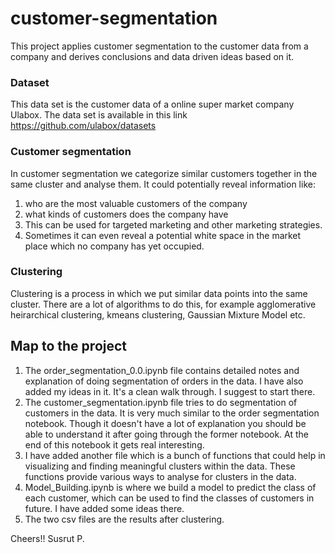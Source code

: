# customer-segmentation
This project applies customer segmentation to the customer data from a company and derives conclusions and data driven ideas based on it.
### Dataset
This data set is the customer data of a online super market company Ulabox. The data set is available in this link https://github.com/ulabox/datasets
### Customer segmentation
In customer segmentation we categorize similar customers together in the same cluster and analyse them. It could potentially reveal information like: 
1) who are the most valuable customers of the company 
2) what kinds of customers does the company have
3) This can be used for targeted marketing and other marketing strategies.
4) Sometimes it can even reveal a potential white space in the market place which no company has yet occupied.
### Clustering
Clustering is a process in which we put similar data points into the same cluster. There are a lot of algorithms to do this, for example agglomerative heirarchical clustering, kmeans clustering, Gaussian Mixture Model etc.
## Map to the project
1) The order_segmentation_0.0.ipynb file contains detailed notes and explanation of doing segmentation of orders in the data. I have also added my ideas in it. It's a clean walk through. I suggest to start there.
2) The customer_segmentation.ipynb file tries to do segmentation of customers in the data. It is very much similar to the order segmentation notebook. Though it doesn't have a lot of explanation you should be able to understand it after going through the former notebook. At the end of this notebook it gets real interesting.
3) I have added another file which is a bunch of functions that could help in visualizing and finding meaningful clusters within the data. These functions provide various ways to analyse for clusters in the data.<br>
4) Model_Building.ipynb is where we build a model to predict the class of each customer, which can be used to find the classes of customers in future. I have added some ideas there.
5) The two csv files are the results after clustering.<be>

Cheers!!
Susrut P.

